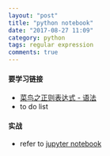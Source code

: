 ```yaml
---
layout: "post"
title: "python notebook"
date: "2017-08-27 11:09"
category: python
tags: regular expression
comments: true
---
```


#### 要学习链接

- [菜鸟之正则表达式 - 语法](http://www.runoob.com/regexp/regexp-syntax.html)
- to do list

#### 实战

- refer to [jupyter notebook](http://nbviewer.jupyter.org/github/Jason8Kang/python/tree/master/regular%20expression/)
